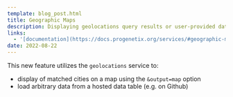 ```yaml
---
template: blog_post.html
title: Geographic Maps
description: Displaying geolocations query results or user-provided data on a map
links:
  - '[documentation](https://docs.progenetix.org/services/#geographic-maps)'
date: 2022-08-22
---
```


This new feature utilizes the `geolocations` service to:

* display of matched cities on a map using the `&output=map` option
* load arbitrary data from a hosted data table (e.g. on Github)

<!--more-->



